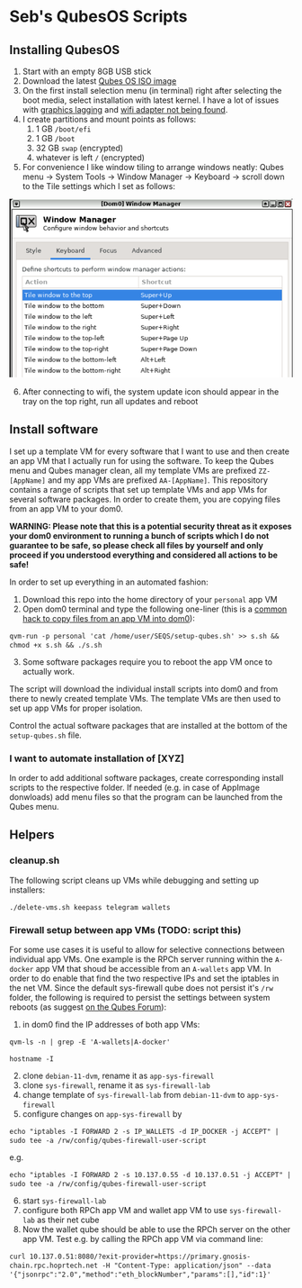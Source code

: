 # Seb's QubesOS Scripts

## Installing QubesOS
1. Start with an empty 8GB USB stick
2. Download the latest [Qubes OS ISO image](https://www.qubes-os.org/downloads/)
3. On the first install selection menu (in terminal) right after selecting the boot media, select installation with latest kernel. I have a lot of issues with [graphics lagging](https://forum.qubes-os.org/t/extremely-slow-performance-on-qubes-4-1/10060/19) and [wifi adapter not being found](https://forum.qubes-os.org/t/how-to-connect-to-wi-fi/11965/13).
4. I create partitions and mount points as follows:
    1. 1 GB `/boot/efi`
    2. 1 GB `/boot`
    3. 32 GB `swap` (encrypted)
    4. whatever is left `/` (encrypted)
5. For convenience I like window tiling to arrange windows neatly: Qubes menu -> System Tools -> Window Manager -> Keyboard -> scroll down to the Tile settings which I set as follows:

![Screenshot of Qubes Window Manager Keyboard settings](https://github.com/SCBuergel/SEQS/blob/main/WindowManagerTile.png?raw=true)

6. After connecting to wifi, the system update icon should appear in the tray on the top right, run all updates and reboot

## Install software
I set up a template VM for every software that I want to use and then create an app VM that I actually run for using the software. To keep the Qubes menu and Qubes manager clean, all my template VMs are prefixed `ZZ-[AppName]` and my app VMs are prefixed `AA-[AppName]`. This repository contains a range of scripts that set up template VMs and app VMs for several software packages. In order to create them, you are copying files from an app VM to your dom0.

**WARNING: Please note that this is a potential security threat as it exposes your dom0 environment to running a bunch of scripts which I do not guarantee to be safe, so please check all files by yourself and only proceed if you understood everything and considered all actions to be safe!**

In order to set up everything in an automated fashion:
1. Download this repo into the home directory of your `personal` app VM
2. Open dom0 terminal and type the following one-liner (this is a [common hack to copy files from an app VM into dom0](https://www.qubes-os.org/doc/how-to-copy-from-dom0/#copying-to-dom0)):
```
qvm-run -p personal 'cat /home/user/SEQS/setup-qubes.sh' >> s.sh && chmod +x s.sh && ./s.sh
```
3. Some software packages require you to reboot the app VM once to actually work.

The script will download the individual install scripts into dom0 and from there to newly created template VMs. The template VMs are then used to set up app VMs for proper isolation.

Control the actual software packages that are installed at the bottom of the `setup-qubes.sh` file.

### I want to automate installation of [XYZ]
In order to add additional software packages, create corresponding install scripts to the respective folder. If needed (e.g. in case of AppImage donwloads) add menu files so that the program can be launched from the Qubes menu. 

## Helpers
### cleanup.sh
The following script cleans up VMs while debugging and setting up installers:
```
./delete-vms.sh keepass telegram wallets
```

### Firewall setup between app VMs (TODO: script this)
For some use cases it is useful to allow for selective connections between individual app VMs. One example is the RPCh server running within the `A-docker` app VM that shoud be accessible from an `A-wallets` app VM. In order to do enable that find the two respective IPs and set the iptables in the net VM. Since the default sys-firewall qube does not persist it's `/rw` folder, the following is required to persist the settings between system reboots (as suggest [on the Qubes Forum](https://forum.qubes-os.org/t/help-sys-firewall-has-no-persistence-rc-local-gets-wiped-on-reboot/19184/4)):
1. in dom0 find the IP addresses of both app VMs:
```
qvm-ls -n | grep -E 'A-wallets|A-docker'
```
```
hostname -I
```
2. clone `debian-11-dvm`, rename it as `app-sys-firewall`
3. clone `sys-firewall`, rename it as `sys-firewall-lab`
4. change template of `sys-firewall-lab` from `debian-11-dvm` to `app-sys-firewall`
5. configure changes on `app-sys-firewall` by
```
echo "iptables -I FORWARD 2 -s IP_WALLETS -d IP_DOCKER -j ACCEPT" | sudo tee -a /rw/config/qubes-firewall-user-script
```
e.g.
```
echo "iptables -I FORWARD 2 -s 10.137.0.55 -d 10.137.0.51 -j ACCEPT" | sudo tee -a /rw/config/qubes-firewall-user-script
```
6. start `sys-firewall-lab`
7. configure both RPCh app VM and wallet app VM to use `sys-firewall-lab` as their net cube
8. Now the wallet qube should be able to use the RPCh server on the other app VM. Test e.g. by calling the RPCh app VM via command line:
```
curl 10.137.0.51:8080/?exit-provider=https://primary.gnosis-chain.rpc.hoprtech.net -H "Content-Type: application/json" --data '{"jsonrpc":"2.0","method":"eth_blockNumber","params":[],"id":1}'
```
